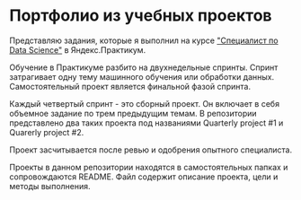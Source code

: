# Портфолио из учебных проектов

Представляю задания, которые я выполнил на курсе ["Специалист по Data Science"][1] в Яндекс.Практикум.  

Обучение в Практикуме разбито на двухнедельные спринты. Спринт затрагивает одну тему машинного обучения или обработки данных. Самостоятельный проект является финальной фазой спринта.  

Каждый четвертый спринт - это сборный проект. Он включает в себя объемное задание по трем предыдущим темам. В репозитории представлено два таких проекта под названиями Quarterly project #1 и Quarerly project #2.  

Проект засчитывается после ревью и одобрения опытного специалиста.  

Проекты в данном репозитории находятся в самостоятельных папках и сопровождаются README. Файл содержит описание проекта, цели и методы выполнения.

[1]:https://praktikum.yandex.ru/profile/data-scientist/ 
